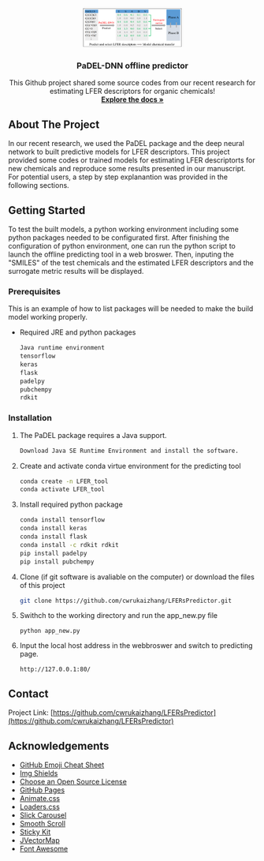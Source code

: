 <!--
*** Thanks for checking out the Best-README-Template. If you have a suggestion
*** that would make this better, please fork the repo and create a pull request
*** or simply open an issue with the tag "enhancement".
*** Thanks again! Now go create something AMAZING! :D
-->



<!-- PROJECT SHIELDS -->
<!--
*** I'm using markdown "reference style" links for readability.
*** Reference links are enclosed in brackets [ ] instead of parentheses ( ).
*** See the bottom of this document for the declaration of the reference variables
*** for contributors-url, forks-url, etc. This is an optional, concise syntax you may use.
*** https://www.markdownguide.org/basic-syntax/#reference-style-links
-->



<!-- PROJECT LOGO -->
<br />
<p align="center">
  <a href="https://github.com/cwrukaizhang/LFERsPredictor">
    <img src="images/logo.png" alt="Logo" width="200" height="80">
  </a>

  <h3 align="center">PaDEL-DNN offline predictor</h3>

  <p align="center">
    This Github project shared some source codes from our recent research for estimating LFER descriptors for organic chemicals!
    <br />
    <a href="https://github.com/cwrukaizhang/LFERsPredictor"><strong>Explore the docs »</strong></a>
    <br />
</p>



<!-- TABLE OF CONTENTS -->



<!-- ABOUT THE PROJECT -->
## About The Project

In our recent research, we used the PaDEL package and the deep neural network to built predictive models for LFER descriptors. This project provided some codes or trained models for estimating LFER descriptorts for new chemicals and reproduce some results presented in our manuscript. For potential users, a step by step explanantion was provided in the following sections.


<!-- GETTING STARTED -->
## Getting Started

To test the built models, a python working environment including some python packages needed to be configurated first. After finishing the configuration of python environment, one can run the python script to launch the offline predicting tool in a web broswer. Then, inputing the "SMILES" of the test chemicals and the estimated LFER descriptors and the surrogate metric results will be displayed.

### Prerequisites

This is an example of how to list packages will be needed to make the build model working properly.
* Required JRE and python packages
  ```sh
  Java runtime environment
  tensorflow
  keras
  flask
  padelpy
  pubchempy
  rdkit
  ```

### Installation

1. The PaDEL package requires a Java support.
   ```sh
   Download Java SE Runtime Environment and install the software.
   ```
2. Create and activate conda virtue environment for the predicting tool
   ```sh
   conda create -n LFER_tool
   conda activate LFER_tool
   ```
3. Install required python package
   ```sh
   conda install tensorflow
   conda install keras
   conda install flask
   conda install -c rdkit rdkit
   pip install padelpy
   pip install pubchempy 
   ```
4. Clone (if git software is avaliable on the computer) or download the files of this project
   ```sh
   git clone https://github.com/cwrukaizhang/LFERsPredictor.git 
   ```
5. Swithch to the working directory and run the  app_new.py file
   ```JS
   python app_new.py
   ```
6. Input the local host address in the webbroswer and switch to predicting page.
   ```JS
   http://127.0.0.1:80/
   ````

<!-- CONTACT -->
## Contact

Project Link: [https://github.com/cwrukaizhang/LFERsPredictor](https://github.com/cwrukaizhang/LFERsPredictor)


<!-- ACKNOWLEDGEMENTS -->
## Acknowledgements
* [GitHub Emoji Cheat Sheet](https://www.webpagefx.com/tools/emoji-cheat-sheet)
* [Img Shields](https://shields.io)
* [Choose an Open Source License](https://choosealicense.com)
* [GitHub Pages](https://pages.github.com)
* [Animate.css](https://daneden.github.io/animate.css)
* [Loaders.css](https://connoratherton.com/loaders)
* [Slick Carousel](https://kenwheeler.github.io/slick)
* [Smooth Scroll](https://github.com/cferdinandi/smooth-scroll)
* [Sticky Kit](http://leafo.net/sticky-kit)
* [JVectorMap](http://jvectormap.com)
* [Font Awesome](https://fontawesome.com)





<!-- MARKDOWN LINKS & IMAGES -->
<!-- https://www.markdownguide.org/basic-syntax/#reference-style-links -->
[contributors-shield]: https://img.shields.io/github/contributors/othneildrew/Best-README-Template.svg?style=for-the-badge
[contributors-url]: https://github.com/othneildrew/Best-README-Template/graphs/contributors
[forks-shield]: https://img.shields.io/github/forks/othneildrew/Best-README-Template.svg?style=for-the-badge
[forks-url]: https://github.com/othneildrew/Best-README-Template/network/members
[stars-shield]: https://img.shields.io/github/stars/othneildrew/Best-README-Template.svg?style=for-the-badge
[stars-url]: https://github.com/othneildrew/Best-README-Template/stargazers
[issues-shield]: https://img.shields.io/github/issues/othneildrew/Best-README-Template.svg?style=for-the-badge
[issues-url]: https://github.com/othneildrew/Best-README-Template/issues
[license-shield]: https://img.shields.io/github/license/othneildrew/Best-README-Template.svg?style=for-the-badge
[license-url]: https://github.com/othneildrew/Best-README-Template/blob/master/LICENSE.txt
[linkedin-shield]: https://img.shields.io/badge/-LinkedIn-black.svg?style=for-the-badge&logo=linkedin&colorB=555
[linkedin-url]: https://linkedin.com/in/othneildrew
[product-screenshot]: images/screenshot.png
